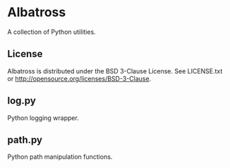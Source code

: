 # Albatross
A collection of Python utilities.

## License
Albatross is distributed under the BSD 3-Clause License. See LICENSE.txt or
<http://opensource.org/licenses/BSD-3-Clause>.

## log.py
Python logging wrapper.

## path.py
Python path manipulation functions.
